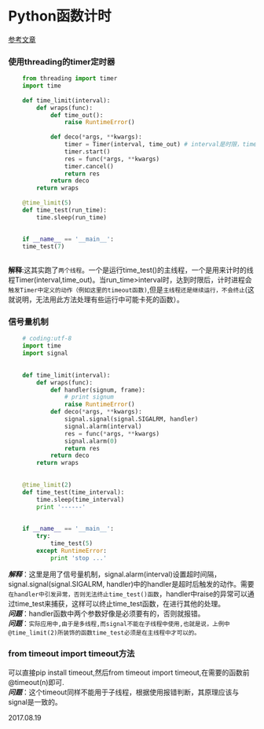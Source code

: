 # Python函数计时

[参考文章](http://www.cnblogs.com/masako/p/6807166.html)

### 使用threading的timer定时器
```Python
    from threading import timer
    import time
    
    def time_limit(interval):
        def wraps(func):
            def time_out():
                raise RuntimeError()
    
            def deco(*args, **kwargs):
                timer = Timer(interval, time_out) # interval是时限，time_out是达到实现后触发的动作
                timer.start()
                res = func(*args, **kwargs)
                timer.cancel()
                return res
            return deco
        return wraps
        
    @time_limit(5)
    def time_test(run_time):
        time.sleep(run_time)
        
    
    if __name__ == '__main__':
    time_test(7)
    
```

**解释**:这其实跑了`两个线程`。一个是运行time_test()的主线程，一个是用来计时的线程Timer(interval,time_out)。当run_time>interval时，达到时限后，计时进程会`触发Timer中定义的动作（例如这里的timeout函数)`,但是`主线程还是继续运行，不会终止`(这就说明，无法用此方法处理有些运行中可能卡死的函数）。

### 信号量机制
```Python
    # coding:utf-8
    import time
    import signal
    
    
    def time_limit(interval):
        def wraps(func):
            def handler(signum, frame):
                # print signum
                raise RuntimeError()
            def deco(*args, **kwargs):
                signal.signal(signal.SIGALRM, handler)
                signal.alarm(interval)
                res = func(*args, **kwargs)
                signal.alarm(0)
                return res
            return deco
        return wraps
    
    
    @time_limit(2)
    def time_test(time_interval):
        time.sleep(time_interval)
        print '------'
    
    
    if __name__ == '__main__':
        try:
            time_test(5)
        except RuntimeError:
            print 'stop ...'


```
***解释***：这里是用了信号量机制，signal.alarm(interval)设置超时间隔，signal.signal(signal.SIGALRM, handler)中的handler是超时后触发的动作。需要`在handler中引发异常，否则无法终止time_test()函数`，handler中raise的异常可以通过time_test来捕获，这样可以终止time_test函数，在进行其他的处理。</br>
***问题***：handler函数中两个参数好像是必须要有的，否则就报错。</br>
***问题***：`实际应用中,由于是多线程,而signal不能在子线程中使用,也就是说，上例中@time_limit(2)所装饰的函数time_test必须是在主线程中才可以的。`

### from timeout import timeout方法
可以直接pip install timeout,然后from timeout import timeout,在需要的函数前@timeout(n)即可.</br>
***问题***：这个timeout同样不能用于子线程，根据使用报错判断，其原理应该与signal是一致的。


2017.08.19
